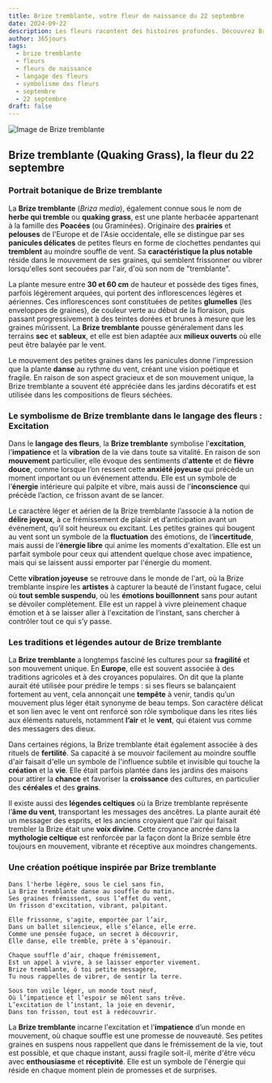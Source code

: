 ```yaml
---
title: Brize tremblante, votre fleur de naissance du 22 septembre
date: 2024-09-22
description: Les fleurs racontent des histoires profondes. Découvrez Brize tremblante, votre fleur de naissance du 22 septembre, ses symboles et récits fascinants. Plongez dans sa signification et son langage unique dans l'art floral.
author: 365jours
tags:
  - brize tremblante
  - fleurs
  - fleurs de naissance
  - langage des fleurs
  - symbolisme des fleurs
  - septembre
  - 22 septembre
draft: false
---
```



![Image de Brize tremblante](https://cdn.pixabay.com/photo/2017/06/30/13/13/hjertegrs-2458228_1280.jpg#center)


## Brize tremblante (Quaking Grass), la fleur du 22 septembre

### Portrait botanique de Brize tremblante

La **Brize tremblante** (_Briza media_), également connue sous le nom de **herbe qui tremble** ou **quaking grass**, est une plante herbacée appartenant à la famille des **Poacées** (ou Graminées). Originaire des **prairies** et **pelouses** de l'Europe et de l'Asie occidentale, elle se distingue par ses **panicules délicates** de petites fleurs en forme de clochettes pendantes qui **tremblent** au moindre souffle de vent. Sa **caractéristique la plus notable** réside dans le mouvement de ses graines, qui semblent frissonner ou vibrer lorsqu'elles sont secouées par l'air, d'où son nom de "tremblante".

La plante mesure entre **30 et 60 cm** de hauteur et possède des tiges fines, parfois légèrement arquées, qui portent des inflorescences légères et aériennes. Ces inflorescences sont constituées de petites **glumelles** (les enveloppes de graines), de couleur verte au début de la floraison, puis passant progressivement à des teintes dorées et brunes à mesure que les graines mûrissent. La **Brize tremblante** pousse généralement dans les terrains **sec** et **sableux**, et elle est bien adaptée aux **milieux ouverts** où elle peut être balayée par le vent.

Le mouvement des petites graines dans les panicules donne l'impression que la plante **danse** au rythme du vent, créant une vision poétique et fragile. En raison de son aspect gracieux et de son mouvement unique, la Brize tremblante a souvent été appréciée dans les jardins décoratifs et est utilisée dans les compositions de fleurs séchées.

### Le symbolisme de Brize tremblante dans le langage des fleurs : Excitation

Dans le **langage des fleurs**, la **Brize tremblante** symbolise l'**excitation**, l'**impatience** et la **vibration** de la vie dans toute sa vitalité. En raison de son **mouvement** particulier, elle évoque des sentiments d’**attente** et de **fièvre douce**, comme lorsque l’on ressent cette **anxiété joyeuse** qui précède un moment important ou un événement attendu. Elle est un symbole de l’**énergie** intérieure qui palpite et vibre, mais aussi de l'**inconscience** qui précède l’action, ce frisson avant de se lancer.

Le caractère léger et aérien de la Brize tremblante l’associe à la notion de **délire joyeux**, à ce frémissement de plaisir et d’anticipation avant un événement, qu’il soit heureux ou excitant. Les petites graines qui bougent au vent sont un symbole de la **fluctuation** des émotions, de l’**incertitude**, mais aussi de l’**énergie libre** qui anime les moments d'exaltation. Elle est un parfait symbole pour ceux qui attendent quelque chose avec impatience, mais qui se laissent aussi emporter par l'énergie du moment.

Cette **vibration joyeuse** se retrouve dans le monde de l'art, où la Brize tremblante inspire les **artistes** à capturer la beauté de l’instant fugace, celui où **tout semble suspendu**, où les **émotions bouillonnent** sans pour autant se dévoiler complètement. Elle est un rappel à vivre pleinement chaque émotion et à se laisser aller à l'excitation de l’instant, sans chercher à contrôler tout ce qui s’y passe.

### Les traditions et légendes autour de Brize tremblante

La **Brize tremblante** a longtemps fasciné les cultures pour sa **fragilité** et son mouvement unique. En **Europe**, elle est souvent associée à des traditions agricoles et à des croyances populaires. On dit que la plante aurait été utilisée pour prédire le temps : si ses fleurs se balançaient fortement au vent, cela annonçait une **tempête** à venir, tandis qu’un mouvement plus léger était synonyme de beau temps. Son caractère délicat et son lien avec le vent ont renforcé son rôle symbolique dans les rites liés aux éléments naturels, notamment **l’air** et le **vent**, qui étaient vus comme des messagers des dieux.

Dans certaines régions, la Brize tremblante était également associée à des rituels de **fertilité**. Sa capacité à se mouvoir facilement au moindre souffle d'air faisait d'elle un symbole de l'influence subtile et invisible qui touche la **création** et la **vie**. Elle était parfois plantée dans les jardins des maisons pour attirer la **chance** et favoriser la **croissance** des cultures, en particulier des **céréales** et des **grains**.

Il existe aussi des **légendes celtiques** où la Brize tremblante représente l’**âme du vent**, transportant les messages des ancêtres. La plante aurait été un messager des esprits, et les anciens croyaient que l'air qui faisait trembler la Brize était une **voix divine**. Cette croyance ancrée dans la **mythologie celtique** est renforcée par la façon dont la Brize semble être toujours en mouvement, vibrante et réceptive aux moindres changements.

### Une création poétique inspirée par Brize tremblante

```
Dans l'herbe légère, sous le ciel sans fin,
La Brize tremblante danse au souffle du matin.
Ses graines frémissent, sous l’effet du vent,
Un frisson d'excitation, vibrant, palpitant.

Elle frissonne, s'agite, emportée par l’air,
Dans un ballet silencieux, elle s’élance, elle erre.
Comme une pensée fugace, un secret à découvrir,
Elle danse, elle tremble, prête à s’épanouir.

Chaque souffle d’air, chaque frémissement,
Est un appel à vivre, à se laisser emporter vivement.
Brize tremblante, ô toi petite messagère,
Tu nous rappelles de vibrer, de sentir la terre.

Sous ton voile léger, un monde tout neuf,
Où l’impatience et l’espoir se mêlent sans trêve.
L’excitation de l’instant, la joie en devenir,
Dans ton frisson, tout est à redécouvrir.
```

La **Brize tremblante** incarne l'excitation et l'**impatience** d’un monde en mouvement, où chaque souffle est une promesse de nouveauté. Ses petites graines en suspens nous rappellent que dans le frémissement de la vie, tout est possible, et que chaque instant, aussi fragile soit-il, mérite d'être vécu avec **enthousiasme** et **réceptivité**. Elle est un symbole de l'énergie qui réside en chaque moment plein de promesses et de surprises.



